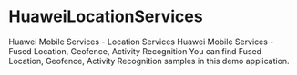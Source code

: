 # HuaweiLocationServices
Huawei Mobile Services - Location Services
Huawei Mobile Services - Fused Location, Geofence, Activity Recognition You can find Fused Location, Geofence, Activity Recognition samples in this demo application.
